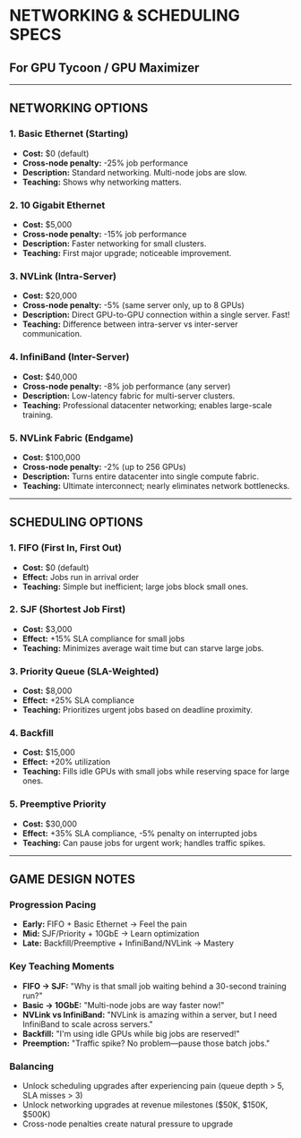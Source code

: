 # NETWORKING & SCHEDULING SPECS
## For GPU Tycoon / GPU Maximizer

---

## NETWORKING OPTIONS

### 1. **Basic Ethernet (Starting)**
- **Cost:** $0 (default)
- **Cross-node penalty:** -25% job performance
- **Description:** Standard networking. Multi-node jobs are slow.
- **Teaching:** Shows why networking matters.

### 2. **10 Gigabit Ethernet**
- **Cost:** $5,000
- **Cross-node penalty:** -15% job performance
- **Description:** Faster networking for small clusters.
- **Teaching:** First major upgrade; noticeable improvement.

### 3. **NVLink (Intra-Server)**
- **Cost:** $20,000
- **Cross-node penalty:** -5% (same server only, up to 8 GPUs)
- **Description:** Direct GPU-to-GPU connection within a single server. Fast!
- **Teaching:** Difference between intra-server vs inter-server communication.

### 4. **InfiniBand (Inter-Server)**
- **Cost:** $40,000
- **Cross-node penalty:** -8% job performance (any server)
- **Description:** Low-latency fabric for multi-server clusters.
- **Teaching:** Professional datacenter networking; enables large-scale training.

### 5. **NVLink Fabric (Endgame)**
- **Cost:** $100,000
- **Cross-node penalty:** -2% (up to 256 GPUs)
- **Description:** Turns entire datacenter into single compute fabric.
- **Teaching:** Ultimate interconnect; nearly eliminates network bottlenecks.

---

## SCHEDULING OPTIONS

### 1. **FIFO (First In, First Out)**
- **Cost:** $0 (default)
- **Effect:** Jobs run in arrival order
- **Teaching:** Simple but inefficient; large jobs block small ones.

### 2. **SJF (Shortest Job First)**
- **Cost:** $3,000
- **Effect:** +15% SLA compliance for small jobs
- **Teaching:** Minimizes average wait time but can starve large jobs.

### 3. **Priority Queue (SLA-Weighted)**
- **Cost:** $8,000
- **Effect:** +25% SLA compliance
- **Teaching:** Prioritizes urgent jobs based on deadline proximity.

### 4. **Backfill**
- **Cost:** $15,000
- **Effect:** +20% utilization
- **Teaching:** Fills idle GPUs with small jobs while reserving space for large ones.

### 5. **Preemptive Priority**
- **Cost:** $30,000
- **Effect:** +35% SLA compliance, -5% penalty on interrupted jobs
- **Teaching:** Can pause jobs for urgent work; handles traffic spikes.

---

## GAME DESIGN NOTES

### Progression Pacing
- **Early:** FIFO + Basic Ethernet → Feel the pain
- **Mid:** SJF/Priority + 10GbE → Learn optimization
- **Late:** Backfill/Preemptive + InfiniBand/NVLink → Mastery

### Key Teaching Moments
- **FIFO → SJF:** "Why is that small job waiting behind a 30-second training run?"
- **Basic → 10GbE:** "Multi-node jobs are way faster now!"
- **NVLink vs InfiniBand:** "NVLink is amazing within a server, but I need InfiniBand to scale across servers."
- **Backfill:** "I'm using idle GPUs while big jobs are reserved!"
- **Preemption:** "Traffic spike? No problem—pause those batch jobs."

### Balancing
- Unlock scheduling upgrades after experiencing pain (queue depth > 5, SLA misses > 3)
- Unlock networking upgrades at revenue milestones ($50K, $150K, $500K)
- Cross-node penalties create natural pressure to upgrade

